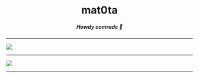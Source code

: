 <h1 align='center'>mat0ta</h1>
<h5 align='center'>Howdy comrade 👋</h5>

---

![](https://github-readme-stats.vercel.app/api?username=mat0ta&show_icons=true&theme=onedark)

---

![](https://github-readme-stats.vercel.app/api/top-langs/?username=mat0ta&layout=compact&show_icons=true&theme=onedark)

---
